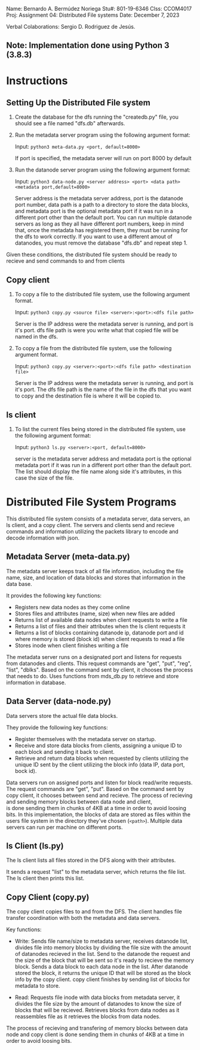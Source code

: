 Name:   Bernardo A. Bermúdez Noriega
Stu#:   801-19-6346
Clss:   CCOM4017
Proj:   Assignment 04: Distributed File systems
Date:   December 7, 2023

Verbal Colaborations: Sergio D. Rodriguez de Jesús.

## Note:  Implementation done using Python 3 (3.8.3)

# Instructions 

## Setting Up the Distributed File system

1.  Create the database for the dfs running the "createdb.py" file, you should see a file named 
    "dfs.db" afterwards.


2.  Run the metadata server program using the following argument format:

    Input:  `python3 meta-data.py <port, default=8000>`

    If port is specified, the metadata server will run on port 8000 by default


3.  Run the datanode server program using the following argument format:

    Input:  `python3 data-node.py <server address> <port> <data path> <metadata port,default=8000>`

    Server address is the metadata server address, port is the datanode port number, 
    data path is a path to a directory to store the data blocks, and metadata port is 
    the optional metadata port if it was run in a different port other than the default port.
    You can run multiple datanode servers as long as they all have different port numbers,
    keep in mind that, once the metadata has registered them, they must be running 
    for the dfs to work correctly. If you want to use a different amout of datanodes, you must
    remove the database "dfs.db" and repeat step 1.

Given these conditions, the distributed file system should be ready to recieve and send commands to
and from clients


## Copy client

1.  To copy a file to the distributed file system, use the following argument format.

    Input:  `python3 copy.py <source file> <server>:<port>:<dfs file path>`

    Server is the IP address were the metadata server is running, and port is it's port.
    dfs file path is were you write what that copied file will be named in the dfs.


2.  To copy a file from the distributed file system, use the following argument format.

    Input:  `python3 copy.py <server>:<port>:<dfs file path> <destination file>`

    Server is the IP address were the metadata server is running, and port is it's port.
    The dfs file path is the name of the file in the dfs that you want to copy and the destination
    file is where it will be copied to.


## ls client

1.  To list the current files being stored in the distributed file system, use the following argument format:

    Input: `python3 ls.py <server>:<port, default=8000>`

    server is the metadata server address and metadata port is the optional metadata 
    port if it was run in a different port other than the default port. The list should display the 
    file name along side it's attributes, in this case the size of the file.


# Distributed File System Programs

This distributed file system consists of a metadata server, data servers, an ls client, and a copy client.
The servers and clients send and recieve commands and information utilizing the packets library to encode 
and decode information with json.

## Metadata Server (meta-data.py)

The metadata server keeps track of all file information, including the file name, size, and location 
of data blocks and stores that information in the data base.

It provides the following key functions:

-   Registers new data nodes as they come online
-   Stores files and attributes (name, size) when new files are added
-   Returns list of available data nodes when client requests to write a file
-   Returns a list of files and their attributes when the ls client requests it
-   Returns a list of blocks containing datanode ip, datanode port and id where memory is stored (block id)
    when client requests to read a file
-   Stores inode when client finishes writing a file

The metadata server runs on a designated port and listens for requests from datanodes and clients. 
This request commands are "get", "put", "reg", "list", "dblks". Based on the command sent by client, it chooses the process that needs to do. Uses functions from mds_db.py to retrieve and store information
in database. 

## Data Server (data-node.py)

Data servers store the actual file data blocks. 

They provide the following key functions:

-   Register themselves with the metadata server on startup.
-   Receive and store data blocks from clients, assigning a unique ID to each block and sending
    it back to client.
-   Retrieve and return data blocks when requested by clients utilizing the unique ID sent by the
    client utilizing the block info (data IP, data port, bock id).

Data servers run on assigned ports and listen for block read/write requests. 
The request commands are "get", "put". Based on the command sent by copy client, it chooses between 
send and recieve. The process of recieving and sending memory blocks between data node and client,  
is done sending them in chunks of 4KB at a time in order to avoid loosing bits. In this implementation, 
the blocks of data are stored as files within the users file system in the directory they've chosen 
(`<path>`). Multiple data servers can run per machine on different ports. 

## ls Client (ls.py)

The ls client lists all files stored in the DFS along with their attributes.

It sends a request "list" to the metadata server, which returns the file list. 
The ls client then prints this list.

## Copy Client (copy.py)

The copy client copies files to and from the DFS. The client handles file transfer coordination 
with both the metadata and data servers.

Key functions:

-   Write: Sends file name/size to metadata server, receives datanode list, divides file into 
    memory blocks by dividing the file size with the amount of datanodes recieved in the list. Send 
    to the datanode the request and the size of the block that will be sent so it's ready to recieve 
    the memory block. Sends a data block to each data node in the list. After datanode stored the 
    block, it returns the unique ID that will be stored as the block info by the copy client. copy client
    finishes by sending list of blocks for metadata to store.

-   Read: Requests file inode with data blocks from metadata server, it divides the file size by the amount 
    of datanodes to know the size of blocks that will be recieved. Retrieves blocks from data nodes 
    as it reassembles file as it retrieves the blocks from data nodes.

The process of recieving and transfering of memory blocks between data node and copy client is done 
sending them in chunks of 4KB at a time in order to avoid loosing bits.